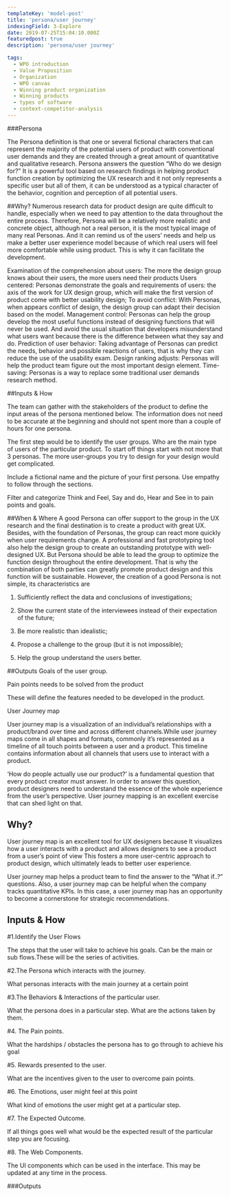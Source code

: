 ```yaml
---
templateKey: 'model-post'
title: 'persona/user journey'
indexingField: 3-Explore
date: 2019-07-25T15:04:10.000Z
featuredpost: true
description: 'persona/user journey'

tags:
  - WPO introduction
  - Value Proposition
  - Organization
  - WPO canvas
  - Winning product organization
  - Winning products
  - types of software
  - context-competitor-analysis
---
```


###Persona

The Persona definition is that one or several fictional characters that can represent the majority of the potential users of product with conventional user demands and they are created through a great amount of quantitative and qualitative research. Persona answers the question “Who do we design for?” It is a powerful tool based on research findings in helping product function creation by optimizing the UX research and it not only represents a specific user but all of them, it can be understood as a typical character of the behavior, cognition and perception of all potential users.







##Why?
Numerous research data for product design are quite difficult to handle, especially when we need to pay attention to the data throughout the entire process. Therefore, Persona will be a relatively more realistic and concrete object, although not a real person, it is the most typical image of many real Personas. And it can remind us of the users’ needs and help us make a better user experience model because of which real users will feel more comfortable while using product. This is why it can facilitate the development.



Examination of the comprehension about users: The more the design group knows about their users, the more users need their products
Users centered: Personas demonstrate the goals and requirements of users: the axis of the work for UX design group, which will make the first version of product come with better usability design;
To avoid conflict: With Personas, when appears conflict of design, the design group can adapt their decision based on the model.
Management control: Personas can help the group develop the most useful functions instead of designing functions that will never be used. And avoid the usual situation that developers misunderstand what users want because there is the difference between what they say and do.
Prediction of user behavior: Taking advantage of Personas can predict the needs, behavior and possible reactions of users, that is why they can reduce the use of the usability exam.
Design ranking adjusts: Personas will help the product team figure out the most important design element.
Time-saving: Personas is a way to replace some traditional user demands research method.


##Inputs & How


The team can gather with the stakeholders of the product to define the input areas of the persona mentioned below. The information does not need to be accurate at the beginning and should not spent more than a couple of hours for one persona.



The first step would be to identify the user groups. Who are the main type of users of the particular product. To start off things start with not more that 3 personas. The more user-groups you try to design for your design would get complicated.



Include a fictional name and the picture of your first persona. Use empathy to follow through the sections.



Filter and categorize Think and Feel, Say and do, Hear and See in to pain points and goals.







##When & Where
A good Persona can offer support to the group in the UX research and the final destination is to create a product with great UX. Besides, with the foundation of Personas, the group can react more quickly when user requirements change. A professional and fast prototyping tool also help the design group to create an outstanding prototype with well-designed UX. But Persona should be able to lead the group to optimize the function design throughout the entire development. That is why the combination of both parties can greatly promote product design and this function will be sustainable. However, the creation of a good Persona is not simple, its characteristics are



1. Sufficiently reflect the data and conclusions of investigations;

2. Show the current state of the interviewees instead of their expectation of the future;

3. Be more realistic than idealistic;

4. Propose a challenge to the group (but it is not impossible);

5. Help the group understand the users better.



##Outputs
Goals of the user group.

Pain points needs to be solved from the product

These will define the features needed to be developed in the product.



User Journey map


User journey map is a visualization of an individual’s relationships with a product/brand over time and across different channels.While user journey maps come in all shapes and formats, commonly it’s represented as a timeline of all touch points between a user and a product. This timeline contains information about all channels that users use to interact with a product.



‘How do people actually use our product?’ is a fundamental question that every product creator must answer. In order to answer this question, product designers need to understand the essence of the whole experience from the user’s perspective. User journey mapping is an excellent exercise that can shed light on that.



## Why?
User journey map is an excellent tool for UX designers because It visualizes how a user interacts with a product and allows designers to see a product from a user’s point of view This fosters a more user-centric approach to product design, which ultimately leads to better user experience.

User journey map helps a product team to find the answer to the “What if..?” questions. Also, a user journey map can be helpful when the company tracks quantitative KPIs. In this case, a user journey map has an opportunity to become a cornerstone for strategic recommendations.



## Inputs & How








#1.Identify the User Flows

The steps that the user will take to achieve his goals. Can be the main or sub flows.These will be the series of activities. 



#2.The Persona which interacts with the journey.

What personas interacts with the main journey at a certain point



#3.The Behaviors & Interactions of the particular user.

What the persona does in a particular step. What are the actions taken by them. 



#4. The Pain points.

What the hardships / obstacles the persona has to go through to achieve his goal 



#5. Rewards presented to the user.

What are the incentives given to the user to overcome pain points. 



#6. The Emotions, user might feel at this point

What kind of emotions the user might get at a particular step. 



#7. The Expected Outcome.

If all things goes well what would be the expected result of the particular step you are focusing. 



#8. The Web Components.

The UI components which can be used in the interface. This may be updated at any time in the process.



###Outputs